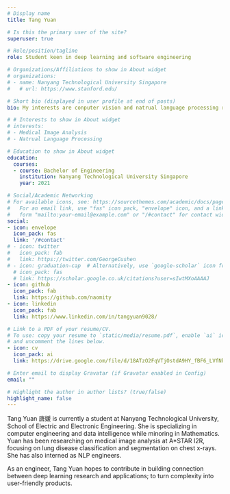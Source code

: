 ```yaml
---
# Display name
title: Tang Yuan

# Is this the primary user of the site?
superuser: true

# Role/position/tagline
role: Student keen in deep learning and software engineering

# Organizations/Affiliations to show in About widget
# organizations:
# - name: Nanyang Technological University Singapore
#   # url: https://www.stanford.edu/

# Short bio (displayed in user profile at end of posts)
bio: My interests are conputer vision and natrual language processing reseach and their applications. 

# # Interests to show in About widget
# interests:
# - Medical Image Analysis
# - Natrual Language Processing

# Education to show in About widget
education:
  courses:
  - course: Bachelor of Engineering
    institution: Nanyang Technological University Singapore
    year: 2021

# Social/Academic Networking
# For available icons, see: https://sourcethemes.com/academic/docs/page-builder/#icons
#   For an email link, use "fas" icon pack, "envelope" icon, and a link in the
#   form "mailto:your-email@example.com" or "/#contact" for contact widget.
social:
- icon: envelope
  icon_pack: fas
  link: '/#contact'
# - icon: twitter
#   icon_pack: fab
#   link: https://twitter.com/GeorgeCushen
# - icon: graduation-cap  # Alternatively, use `google-scholar` icon from `ai` icon pack
  # icon_pack: fas
  # link: https://scholar.google.co.uk/citations?user=sIwtMXoAAAAJ
- icon: github
  icon_pack: fab
  link: https://github.com/naomity
- icon: linkedin
  icon_pack: fab
  link: https://www.linkedin.com/in/tangyuan9028/

# Link to a PDF of your resume/CV.
# To use: copy your resume to `static/media/resume.pdf`, enable `ai` icons in `params.toml`, 
# and uncomment the lines below.
- icon: cv
  icon_pack: ai
  link: https://drive.google.com/file/d/18ATzO2FqVTjOstdA9HY_fBF6_LVfNkJk/view?usp=sharing

# Enter email to display Gravatar (if Gravatar enabled in Config)
email: ""

# Highlight the author in author lists? (true/false)
highlight_name: false
---
```


Tang Yuan 唐媛 is currently a student at Nanyang Technological University, School of Electric and Electronic Engineering. She is specializing in computer engineering and data intelligence while minoring in Mathematics. Yuan has been researching on medical image analysis at A*STAR I2R, focusing on lung disease classification and segmentation on chest x-rays. She has also interned as NLP engineers. 

As an engineer, Tang Yuan hopes to contribute in building connection between deep learning research and applications; to turn complexity into user-friendly products. 